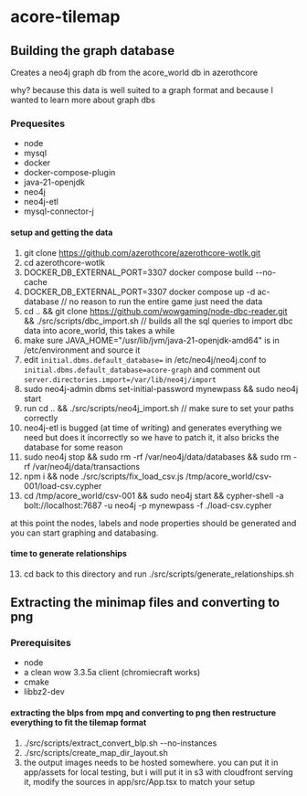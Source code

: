# acore-tilemap

## Building the graph database

Creates a neo4j graph db from the acore_world db in azerothcore

why? because this data is well suited to a graph format and because I wanted to learn more about graph dbs

### Prequesites

- node
- mysql
- docker
- docker-compose-plugin
- java-21-openjdk
- neo4j
- neo4j-etl
- mysql-connector-j

#### setup and getting the data

1. git clone https://github.com/azerothcore/azerothcore-wotlk.git
2. cd azerothcore-wotlk
3. DOCKER_DB_EXTERNAL_PORT=3307 docker compose build --no-cache
4. DOCKER_DB_EXTERNAL_PORT=3307 docker compose up -d ac-database  // no reason to run the entire game just need the data
5. cd .. && git clone https://github.com/wowgaming/node-dbc-reader.git && ./src/scripts/dbc_import.sh  // builds all the sql queries to import dbc data into acore_world, this takes a while
5. make sure JAVA_HOME="/usr/lib/jvm/java-21-openjdk-amd64" is in /etc/environment and source it
6. edit `initial.dbms.default_database=` in /etc/neo4j/neo4j.conf to `initial.dbms.default_database=acore-graph` and comment out `server.directories.import=/var/lib/neo4j/import`
7. sudo neo4j-admin dbms set-initial-password mynewpass && sudo neo4j start
8. run cd .. && ./src/scripts/neo4j_import.sh  // make sure to set your paths correctly
9. neo4j-etl is bugged (at time of writing) and generates everything we need but does it incorrectly so we have to patch it, it also bricks the database for some reason
10. sudo neo4j stop && sudo rm -rf /var/neo4j/data/databases && sudo rm -rf /var/neo4j/data/transactions
11. npm i && node ./src/scripts/fix_load_csv.js /tmp/acore_world/csv-001/load-csv.cypher
12. cd /tmp/acore_world/csv-001 && sudo neo4j start && cypher-shell -a bolt://localhost:7687 -u neo4j -p mynewpass -f ./load-csv.cypher

at this point the nodes, labels and node properties should be generated and you can start graphing and databasing.

#### time to generate relationships

13. cd back to this directory and run ./src/scripts/generate_relationships.sh

## Extracting the minimap files and converting to png

### Prerequisites 

- node
- a clean wow 3.3.5a client (chromiecraft works)
- cmake
- libbz2-dev

#### extracting the blps from mpq and converting to png then restructure everything to fit the tilemap format

1. ./src/scripts/extract_convert_blp.sh <wow-Data-dir> <png-output-dir> --no-instances
2. ./src/scripts/create_map_dir_layout.sh <png-output-dir> <map-output-dir>
3. the output images needs to be hosted somewhere. you can put it in app/assets for local testing, but i will put it in s3 with cloudfront serving it, modify the sources in app/src/App.tsx to match your setup
